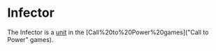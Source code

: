 # Infector

The Infector is a [unit](unit) in the [Call%20to%20Power%20games]("Call to Power" games).